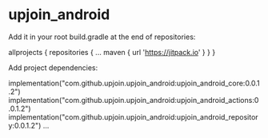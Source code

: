 # upjoin_android

Add it in your root build.gradle at the end of repositories:

allprojects {
		repositories {
			...
			maven { url 'https://jitpack.io' }
		}
}

Add project dependencies:

implementation("com.github.upjoin.upjoin_android:upjoin_android_core:0.0.1.2")
implementation("com.github.upjoin.upjoin_android:upjoin_android_actions:0.0.1.2")
implementation("com.github.upjoin.upjoin_android:upjoin_android_repository:0.0.1.2")
...
